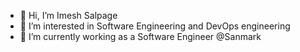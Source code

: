 - 👋 Hi, I’m Imesh Salpage
- 👀 I’m interested in Software Engineering and DevOps engineering
- 🌱 I’m currently working as a Software Engineer @Sanmark

